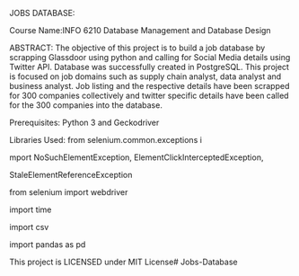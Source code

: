 JOBS DATABASE:

Course Name:INFO 6210 Database Management and Database Design

ABSTRACT:
The objective of this project is to build a job database by scrapping Glassdoor using python and calling for Social Media details using Twitter API. Database was successfully created in PostgreSQL. This project is focused on job domains such as supply chain analyst, data analyst and business analyst. Job listing and the respective details have been scrapped for 300 companies collectively and twitter specific details have been called for the 300 companies into the database.

Prerequisites:
Python 3 and
Geckodriver

Libraries Used:
from selenium.common.exceptions i

mport NoSuchElementException, ElementClickInterceptedException, 

StaleElementReferenceException

from selenium import webdriver

import time

import csv

import pandas as pd

This project is LICENSED under MIT License# Jobs-Database
